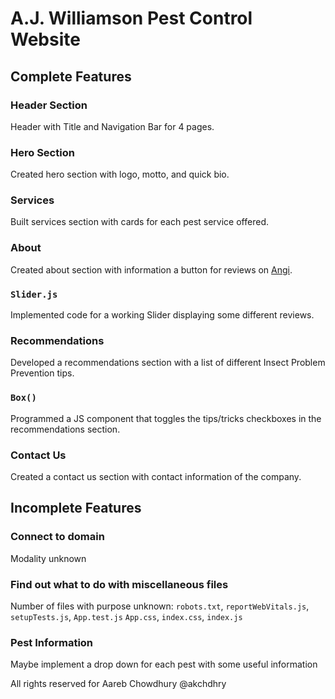 # A.J. Williamson Pest Control Website

## Complete Features

### Header Section

Header with Title and Navigation Bar for 4 pages.

### Hero Section

Created hero section with logo, motto, and quick bio.

### Services

Built services section with cards for each pest service offered.

### About

Created about section with information a button for reviews on [Angi](angi.com).

### `Slider.js`

Implemented code for a working Slider displaying some different reviews.

### Recommendations

Developed a recommendations section with a list of different Insect Problem Prevention tips.

### `Box()`

Programmed a JS component that toggles the tips/tricks checkboxes in the recommendations section.

### Contact Us

Created a contact us section with contact information of the company.

## Incomplete Features

### Connect to domain

Modality unknown

### Find out what to do with miscellaneous files

Number of files with purpose unknown:
`robots.txt`, `reportWebVitals.js`, `setupTests.js`, `App.test.js` `App.css`, `index.css`, `index.js`

### Pest Information

Maybe implement a drop down for each pest with some useful information

All rights reserved for Aareb Chowdhury @akchdhry
